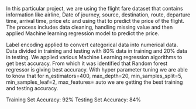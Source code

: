 In this particular project, we are using the flight fare dataset that contains information like airline, Date of journey, source, destination, route, departure time, arrival time, price etc and using that to predict the price of the flight. The process includes data cleaning, handling missing value and then applied Machine learning regression model to predict the price.

Label encoding applied to convert categorical data into numerical data. Data divided in training and testing with 80% data in training and 20% data in testing. We applied various Machine Learning regression algorithms to get best accuracy. From which it was identified that Random forest regressor is giving best accuracy. With hyper parameter tuning we are able to know that for n_estimators=400, max_depth=20, min_samples_split=5, min_samples_leaf=2, max_features= auto we are getting the best training and testing accuracy.

Training Set Accuracy: 92%
Testing Set Accuracy: 84%
